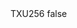 <?xml version="1.0" encoding="UTF-8"?>
<CustomMetadata xmlns="http://soap.sforce.com/2006/04/metadata">
    <label>TXU256</label>
    <protected>false</protected>
</CustomMetadata>
